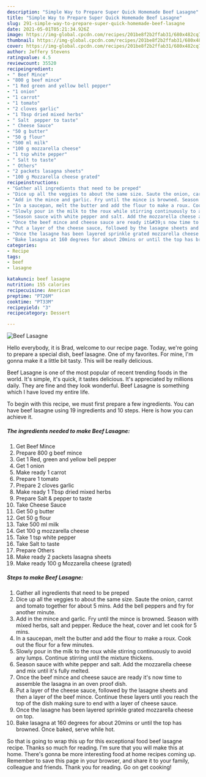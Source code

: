 ```yaml
---
description: "Simple Way to Prepare Super Quick Homemade Beef Lasagne"
title: "Simple Way to Prepare Super Quick Homemade Beef Lasagne"
slug: 291-simple-way-to-prepare-super-quick-homemade-beef-lasagne
date: 2021-05-01T05:21:34.926Z
image: https://img-global.cpcdn.com/recipes/201be8f2b2ffab31/680x482cq70/beef-lasagne-recipe-main-photo.jpg
thumbnail: https://img-global.cpcdn.com/recipes/201be8f2b2ffab31/680x482cq70/beef-lasagne-recipe-main-photo.jpg
cover: https://img-global.cpcdn.com/recipes/201be8f2b2ffab31/680x482cq70/beef-lasagne-recipe-main-photo.jpg
author: Jeffery Stevens
ratingvalue: 4.5
reviewcount: 35520
recipeingredient:
- " Beef Mince"
- "800 g beef mince"
- "1 Red green and yellow bell pepper"
- "1 onion"
- "1 carrot"
- "1 tomato"
- "2 cloves garlic"
- "1 Tbsp dried mixed herbs"
- " Salt  pepper to taste"
- " Cheese Sauce"
- "50 g butter"
- "50 g flour"
- "500 ml milk"
- "100 g mozzarella cheese"
- "1 tsp white pepper"
- " Salt to taste"
- " Others"
- "2 packets lasagna sheets"
- "100 g Mozzarella cheese grated"
recipeinstructions:
- "Gather all ingredients that need to be preped"
- "Dice up all the veggies to about the same size. Saute the onion, carrot and tomato together for about 5 mins. Add the bell peppers and fry for another minute."
- "Add in the mince and garlic. Fry until the mince is browned. Season with mixed herbs, salt and pepper. Reduce the heat, cover and let cook for 5 mins."
- "In a saucepan, melt the butter and add the flour to make a roux. Cook out the flour for a few minutes."
- "Slowly pour in the milk to the roux while stirring continuously to avoid any lumps. Continue stirring until the mixture thickens."
- "Season sauce with white pepper and salt. Add the mozzarella cheese and mix until it&#39;s fully melted."
- "Once the beef mince and cheese sauce are ready it&#39;s now time to assemble the lasagna in an oven proof dish."
- "Put a layer of the cheese sauce, followed by the lasagne sheets and then a layer of the beef mince. Continue these layers until you reach the top of the dish making sure to end with a layer of cheese sauce."
- "Once the lasagne has been layered sprinkle grated mozzarella cheese on top."
- "Bake lasagna at 160 degrees for about 20mins or until the top has browned. Once baked, serve while hot."
categories:
- Recipe
tags:
- beef
- lasagne

katakunci: beef lasagne 
nutrition: 155 calories
recipecuisine: American
preptime: "PT26M"
cooktime: "PT33M"
recipeyield: "3"
recipecategory: Dessert

---
```



![Beef Lasagne](https://img-global.cpcdn.com/recipes/201be8f2b2ffab31/680x482cq70/beef-lasagne-recipe-main-photo.jpg)

Hello everybody, it is Brad, welcome to our recipe page. Today, we're going to prepare a special dish, beef lasagne. One of my favorites. For mine, I'm gonna make it a little bit tasty. This will be really delicious.



Beef Lasagne is one of the most popular of recent trending foods in the world. It's simple, it's quick, it tastes delicious. It's appreciated by millions daily. They are fine and they look wonderful. Beef Lasagne is something which I have loved my entire life.


To begin with this recipe, we must first prepare a few ingredients. You can have beef lasagne using 19 ingredients and 10 steps. Here is how you can achieve it.

<!--inarticleads1-->

##### The ingredients needed to make Beef Lasagne:

1. Get  Beef Mince
1. Prepare 800 g beef mince
1. Get 1 Red, green and yellow bell pepper
1. Get 1 onion
1. Make ready 1 carrot
1. Prepare 1 tomato
1. Prepare 2 cloves garlic
1. Make ready 1 Tbsp dried mixed herbs
1. Prepare  Salt &amp; pepper to taste
1. Take  Cheese Sauce
1. Get 50 g butter
1. Get 50 g flour
1. Take 500 ml milk
1. Get 100 g mozzarella cheese
1. Take 1 tsp white pepper
1. Take  Salt to taste
1. Prepare  Others
1. Make ready 2 packets lasagna sheets
1. Make ready 100 g Mozzarella cheese (grated)




<!--inarticleads2-->

##### Steps to make Beef Lasagne:

1. Gather all ingredients that need to be preped
1. Dice up all the veggies to about the same size. Saute the onion, carrot and tomato together for about 5 mins. Add the bell peppers and fry for another minute.
1. Add in the mince and garlic. Fry until the mince is browned. Season with mixed herbs, salt and pepper. Reduce the heat, cover and let cook for 5 mins.
1. In a saucepan, melt the butter and add the flour to make a roux. Cook out the flour for a few minutes.
1. Slowly pour in the milk to the roux while stirring continuously to avoid any lumps. Continue stirring until the mixture thickens.
1. Season sauce with white pepper and salt. Add the mozzarella cheese and mix until it&#39;s fully melted.
1. Once the beef mince and cheese sauce are ready it&#39;s now time to assemble the lasagna in an oven proof dish.
1. Put a layer of the cheese sauce, followed by the lasagne sheets and then a layer of the beef mince. Continue these layers until you reach the top of the dish making sure to end with a layer of cheese sauce.
1. Once the lasagne has been layered sprinkle grated mozzarella cheese on top.
1. Bake lasagna at 160 degrees for about 20mins or until the top has browned. Once baked, serve while hot.




So that is going to wrap this up for this exceptional food beef lasagne recipe. Thanks so much for reading. I'm sure that you will make this at home. There's gonna be more interesting food at home recipes coming up. Remember to save this page in your browser, and share it to your family, colleague and friends. Thank you for reading. Go on get cooking!
